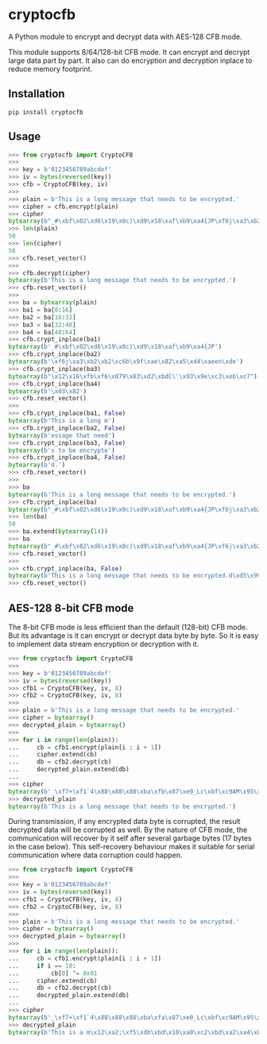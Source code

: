 # cryptocfb
A Python module to encrypt and decrypt data with AES-128 CFB mode.

This module supports 8/64/128-bit CFB mode.
It can encrypt and decrypt large data part by part.
It also can do encryption and decryption inplace to reduce memory footprint.

## Installation
`pip install cryptocfb`

## Usage
``` python
>>> from cryptocfb import CryptoCFB
>>>
>>> key = b'0123456789abcdef'
>>> iv = bytes(reversed(key))
>>> cfb = CryptoCFB(key, iv)
>>>
>>> plain = b'This is a long message that needs to be encrypted.'
>>> cipher = cfb.encrypt(plain)
>>> cipher
bytearray(b"_#\xbf\x02\xd6\x19\x0c)\xd9\x18\xaf\xb9\xa4{JP\xf6j\xa3\xb2\xb2\xc6b\x9f\xae\x82\xa5\xd4\xaeen\xde\x12\x16\xfb\xf6\x079\x83\xd2\xbdC\'\x93\x9e\xc3\xeb\xc7\x03\x82")
>>> len(plain)
50
>>> len(cipher)
50
>>> cfb.reset_vector()
>>>
>>> cfb.decrypt(cipher)
bytearray(b'This is a long message that needs to be encrypted.')
>>> cfb.reset_vector()
>>>
>>> ba = bytearray(plain)
>>> ba1 = ba[0:16]
>>> ba2 = ba[16:32]
>>> ba3 = ba[32:48]
>>> ba4 = ba[48:64]
>>> cfb.crypt_inplace(ba1)
bytearray(b'_#\xbf\x02\xd6\x19\x0c)\xd9\x18\xaf\xb9\xa4{JP')
>>> cfb.crypt_inplace(ba2)
bytearray(b'\xf6j\xa3\xb2\xb2\xc6b\x9f\xae\x82\xa5\xd4\xaeen\xde')
>>> cfb.crypt_inplace(ba3)
bytearray(b"\x12\x16\xfb\xf6\x079\x83\xd2\xbdC\'\x93\x9e\xc3\xeb\xc7")
>>> cfb.crypt_inplace(ba4)
bytearray(b'\x03\x82')
>>> cfb.reset_vector()
>>>
>>> cfb.crypt_inplace(ba1, False)
bytearray(b'This is a long m')
>>> cfb.crypt_inplace(ba2, False)
bytearray(b'essage that need')
>>> cfb.crypt_inplace(ba3, False)
bytearray(b's to be encrypte')
>>> cfb.crypt_inplace(ba4, False)
bytearray(b'd.')
>>> cfb.reset_vector()
>>>
>>> ba
bytearray(b'This is a long message that needs to be encrypted.')
>>> cfb.crypt_inplace(ba)
bytearray(b"_#\xbf\x02\xd6\x19\x0c)\xd9\x18\xaf\xb9\xa4{JP\xf6j\xa3\xb2\xb2\xc6b\x9f\xae\x82\xa5\xd4\xaeen\xde\x12\x16\xfb\xf6\x079\x83\xd2\xbdC\'\x93\x9e\xc3\xeb\xc7\x03\x82")
>>> len(ba)
50
>>> ba.extend(bytearray(14))
>>> ba
bytearray(b"_#\xbf\x02\xd6\x19\x0c)\xd9\x18\xaf\xb9\xa4{JP\xf6j\xa3\xb2\xb2\xc6b\x9f\xae\x82\xa5\xd4\xaeen\xde\x12\x16\xfb\xf6\x079\x83\xd2\xbdC\'\x93\x9e\xc3\xeb\xc7\x03\x82\x00\x00\x00\x00\x00\x00\x00\x00\x00\x00\x00\x00\x00\x00")
>>> cfb.reset_vector()
>>>
>>> cfb.crypt_inplace(ba, False)
bytearray(b'This is a long message that needs to be encrypted.d\xd5\x99vk\x08\x1c\x82\xf0_\xb8\x8aw\x85')
>>> cfb.reset_vector()
```

## AES-128 8-bit CFB mode
The 8-bit CFB mode is less efficient than the default (128-bit) CFB mode.
But its advantage is it can encrypt or decrypt data byte by byte.
So it is easy to implement data stream encryption or decryption with it.

``` python
>>> from cryptocfb import CryptoCFB
>>>
>>> key = b'0123456789abcdef'
>>> iv = bytes(reversed(key))
>>> cfb1 = CryptoCFB(key, iv, 8)
>>> cfb2 = CryptoCFB(key, iv, 8)
>>>
>>> plain = b'This is a long message that needs to be encrypted.'
>>> cipher = bytearray()
>>> decrypted_plain = bytearray()
>>>
>>> for i in range(len(plain)):
...     cb = cfb1.encrypt(plain[i : i + 1])
...     cipher.extend(cb)
...     db = cfb2.decrypt(cb)
...     decrypted_plain.extend(db)
...
>>> cipher
bytearray(b'_\xf7+\xf1`4\x88\x88\x88\xba\xfb\x87\xe0_Lc\xbf\xc9AM\x95\xf3\x8dR\x1b>~\x91\x00\x9a\x1f\t\x99$\x02\xfbC\x810_J\x89\x9a\x81>Z\xe6\x9f^H')
>>> decrypted_plain
bytearray(b'This is a long message that needs to be encrypted.')
```

During transmission, if any encrypted data byte is corrupted, the result decrypted data will be corrupted as well.
By the nature of CFB mode, the communication will recover by it self after several garbage bytes (17 bytes in the case below).
This self-recovery behaviour makes it suitable for serial communication where data corruption could happen.

``` python
>>> from cryptocfb import CryptoCFB
>>>
>>> key = b'0123456789abcdef'
>>> iv = bytes(reversed(key))
>>> cfb1 = CryptoCFB(key, iv, 8)
>>> cfb2 = CryptoCFB(key, iv, 8)
>>>
>>> plain = b'This is a long message that needs to be encrypted.'
>>> cipher = bytearray()
>>> decrypted_plain = bytearray()
>>>
>>> for i in range(len(plain)):
...     cb = cfb1.encrypt(plain[i : i + 1])
...     if i == 10:
...         cb[0] ^= 0x01
...     cipher.extend(cb)
...     db = cfb2.decrypt(cb)
...     decrypted_plain.extend(db)
...
>>> cipher
bytearray(b'_\xf7+\xf1`4\x88\x88\x88\xba\xfa\x87\xe0_Lc\xbf\xc9AM\x95\xf3\x8dR\x1b>~\x91\x00\x9a\x1f\t\x99$\x02\xfbC\x810_J\x89\x9a\x81>Z\xe6\x9f^H')
>>> decrypted_plain
bytearray(b'This is a m\x12\xa2;\xf5\xdb\xbd\x10\xa0\xc2\xbd\xa2\xa4\x05V\xc2\xdd needs to be encrypted.')
```
